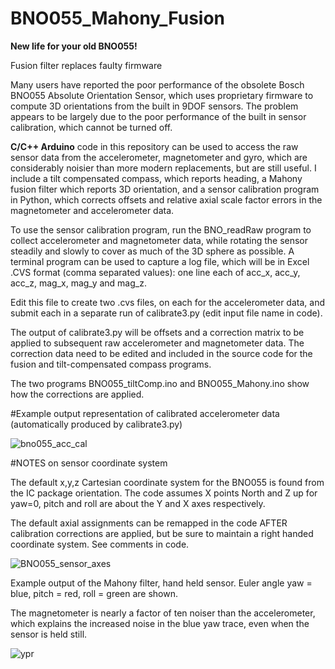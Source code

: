 # BNO055_Mahony_Fusion

**New life for your old BNO055!**

Fusion filter replaces faulty firmware

Many users have reported the poor performance of the obsolete Bosch BNO055 Absolute Orientation Sensor, which uses proprietary firmware to compute 3D orientations from the built in 9DOF sensors. The problem appears to be largely due to the poor performance of the built in sensor calibration, which cannot be turned off.

**C/C++ Arduino** code in this repository can be used to access the raw sensor data from the accelerometer, magnetometer and gyro, which are considerably noisier than more modern replacements, but are still useful.  I include a tilt compensated compass, which reports heading, a Mahony fusion filter which reports 3D orientation, and a sensor calibration program in Python, which corrects offsets and relative axial scale factor errors in the magnetometer and accelerometer data.

To use the sensor calibration program, run the BNO_readRaw program to collect accelerometer and magnetometer data, while rotating the sensor steadily and slowly to cover as much of the 3D sphere as possible. A terminal program can be used to capture a log file, which will be in Excel .CVS format (comma separated values): one line each of acc_x, acc_y, acc_z, mag_x, mag_y and mag_z.  

Edit this file to create two .cvs files, on each for the accelerometer data, and submit each in a separate run of calibrate3.py (edit input file name in code).

The output of calibrate3.py will be offsets and a correction matrix to be applied to subsequent raw accelerometer and magnetometer data. The correction data need to be edited and included in the source code for the fusion and tilt-compensated compass programs.

The two programs BNO055_tiltComp.ino and BNO055_Mahony.ino show how the corrections are applied.

#Example output representation of calibrated accelerometer data (automatically produced by calibrate3.py)

![bno055_acc_cal](https://github.com/user-attachments/assets/44bc021d-9d8b-48cd-ad0e-90138bdcdff9)


#NOTES on sensor coordinate system

The default x,y,z Cartesian coordinate system for the BNO055 is found from the IC package orientation.
The code assumes X points North and Z up for yaw=0, pitch and roll are about the Y and X axes respectively. 

The default axial assignments can be remapped in the code AFTER calibration corrections are applied, but be sure to maintain a right handed coordinate system. See comments in code.

![BNO055_sensor_axes](https://github.com/user-attachments/assets/29e71baa-8792-407b-90f1-b32d8829fae2)

Example output of the Mahony filter, hand held sensor.   Euler angle yaw = blue, pitch = red, roll = green are shown. 

The magnetometer is nearly a factor of ten noiser than the accelerometer, which explains the increased noise in the blue yaw trace, even when the sensor is  held still.

![ypr](https://github.com/user-attachments/assets/ed5f563e-096e-40ac-a082-0c9a9466bd5f)

